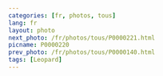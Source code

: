 ```yaml
---
categories: [fr, photos, tous]
lang: fr
layout: photo
next_photo: /fr/photos/tous/P0000221.html
picname: P0000220
prev_photo: /fr/photos/tous/P0000140.html
tags: [Leopard]
---
```

